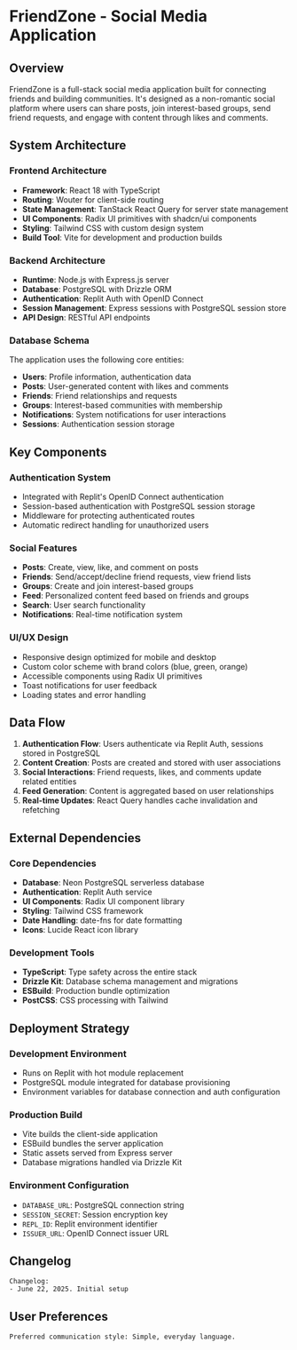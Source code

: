# FriendZone - Social Media Application

## Overview

FriendZone is a full-stack social media application built for connecting friends and building communities. It's designed as a non-romantic social platform where users can share posts, join interest-based groups, send friend requests, and engage with content through likes and comments.

## System Architecture

### Frontend Architecture
- **Framework**: React 18 with TypeScript
- **Routing**: Wouter for client-side routing
- **State Management**: TanStack React Query for server state management
- **UI Components**: Radix UI primitives with shadcn/ui components
- **Styling**: Tailwind CSS with custom design system
- **Build Tool**: Vite for development and production builds

### Backend Architecture
- **Runtime**: Node.js with Express.js server
- **Database**: PostgreSQL with Drizzle ORM
- **Authentication**: Replit Auth with OpenID Connect
- **Session Management**: Express sessions with PostgreSQL session store
- **API Design**: RESTful API endpoints

### Database Schema
The application uses the following core entities:
- **Users**: Profile information, authentication data
- **Posts**: User-generated content with likes and comments
- **Friends**: Friend relationships and requests
- **Groups**: Interest-based communities with membership
- **Notifications**: System notifications for user interactions
- **Sessions**: Authentication session storage

## Key Components

### Authentication System
- Integrated with Replit's OpenID Connect authentication
- Session-based authentication with PostgreSQL session storage
- Middleware for protecting authenticated routes
- Automatic redirect handling for unauthorized users

### Social Features
- **Posts**: Create, view, like, and comment on posts
- **Friends**: Send/accept/decline friend requests, view friend lists
- **Groups**: Create and join interest-based groups
- **Feed**: Personalized content feed based on friends and groups
- **Search**: User search functionality
- **Notifications**: Real-time notification system

### UI/UX Design
- Responsive design optimized for mobile and desktop
- Custom color scheme with brand colors (blue, green, orange)
- Accessible components using Radix UI primitives
- Toast notifications for user feedback
- Loading states and error handling

## Data Flow

1. **Authentication Flow**: Users authenticate via Replit Auth, sessions stored in PostgreSQL
2. **Content Creation**: Posts are created and stored with user associations
3. **Social Interactions**: Friend requests, likes, and comments update related entities
4. **Feed Generation**: Content is aggregated based on user relationships
5. **Real-time Updates**: React Query handles cache invalidation and refetching

## External Dependencies

### Core Dependencies
- **Database**: Neon PostgreSQL serverless database
- **Authentication**: Replit Auth service
- **UI Components**: Radix UI component library
- **Styling**: Tailwind CSS framework
- **Date Handling**: date-fns for date formatting
- **Icons**: Lucide React icon library

### Development Tools
- **TypeScript**: Type safety across the entire stack
- **Drizzle Kit**: Database schema management and migrations
- **ESBuild**: Production bundle optimization
- **PostCSS**: CSS processing with Tailwind

## Deployment Strategy

### Development Environment
- Runs on Replit with hot module replacement
- PostgreSQL module integrated for database provisioning
- Environment variables for database connection and auth configuration

### Production Build
- Vite builds the client-side application
- ESBuild bundles the server application
- Static assets served from Express server
- Database migrations handled via Drizzle Kit

### Environment Configuration
- `DATABASE_URL`: PostgreSQL connection string
- `SESSION_SECRET`: Session encryption key
- `REPL_ID`: Replit environment identifier
- `ISSUER_URL`: OpenID Connect issuer URL

## Changelog

```
Changelog:
- June 22, 2025. Initial setup
```

## User Preferences

```
Preferred communication style: Simple, everyday language.
```